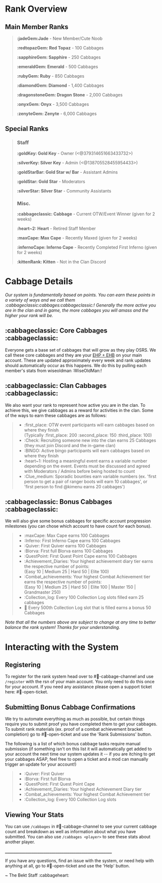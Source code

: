# Rank Overview

## Main Member Ranks
> **:jadeGem:Jade** -  New Member/Cute Noob
> 
> **:redtopazGem: Red Topaz** - 100 Cabbages
> 
> **:sapphireGem: Sapphire** - 250 Cabbages
> 
> **:emeraldGem: Emerald** - 500 Cabbages
> 
> **:rubyGem: Ruby** - 850 Cabbages
> 
> **:diamondGem: Diamond** - 1,400 Cabbages
> 
> **:dragonstoneGem: Dragon Stone** - 2,000 Cabbages
> 
> **:onyxGem:﻿ Onyx** - 3,500 Cabbages
> 
> **:zenyteGem: Zenyte﻿** - 6,000 Cabbages


## Special Ranks
> ### Staff
> **:goldKey: Gold Key** - Owner (<@379314651663433732>)
> 
> **:silverKey: Silver Key** - Admin (<@138705528455954433>)
> 
> **:goldStarBar:   Gold Star w/ Bar** - Assistant Admins
> 
> **:goldStar: Gold Star** - Moderators
> 
> **:silverStar: Silver Star** - Community Assistants
> 
> ### Misc.
> **:cabbageclassic: Cabbage** - Current OTW/Event Winner (given for 2 weeks)
> 
> **:heart~2:  Heart** - Retired Staff Member
> 
> **:maxCape: Max Cape** - Recently Maxed (given for 2 weeks)
> 
> **:infernoCape: Inferno Cape** - Recently Completed First Inferno (given for 2 weeks)
> 
> **﻿:kittenRank:﻿ Kitten** - Not in the Clan Discord


# Cabbage Details

*Our system is fundamentally based on points. You can earn these points in a variety of ways and we call them :cabbageclassic:cabbages:cabbageclassic:! Generally the more active you are in the clan and in game, the more cabbages you will amass and the higher your rank will be.*

## :cabbageclassic: Core Cabbages :cabbageclassic:

Everyone gets a base set of cabbages that will grow as they play OSRS. We call these core cabbages and they are your [EHP + EHB](https://oldschool.runescape.wiki/w/Slang_dictionary/E) on your main account. These are updated approximately every week and rank updates should automatically occur as this happens. We do this by pulling each member's stats from wiseoldman :WiseOldMan:!

## :cabbageclassic: Clan Cabbages :cabbageclassic:

We also want your rank to represent how active you are in the clan. To achieve this, we give cabbages as a reward for activities in the clan. Some of the ways to earn these cabbages are as follows:

> - :first_place: OTW event participants will earn cabbages based on where they finish  
>     (Typically :first_place: 200 :second_place: 150 :third_place: 100)
> - :Check: Recruiting someone new into the clan earns 25 Cabbages (they must join Discord and the in-game clan)
> - :BINGO: Active bingo participants will earn cabbages based on where they finish
> - :heart~1:  Hosting a meaningful event earns a variable number depending on the event. Events must be discussed and agreed with Moderators / Admins before being hosted to count
> - :Clue_medium: Sporadic bounties earn variable numbers (ex. 'first person to get a pair of ranger boots will earn 10 cabbages', or 'first person to find @kimenu earns 20 cabbages')

## :cabbageclassic: Bonus Cabbages :cabbageclassic:

We will also give some bonus cabbages for specific account progression milestones (you can chose which account to have count for each bonus).

> - :maxCape: Max Cape earns 100 Cabbages
> - :Inferno: First Inferno Cape earns 100 Cabbages
> - :Quiver: First Quiver earns 100 Cabbages
> - :Blorva: First full Blorva earns 100 Cabbages
> - :QuestPoint: First Quest Point Cape earns 100 Cabbages
> - :Achievement_Diaries: Your highest achievement diary tier earns the respective number of points:  
>     (Easy 10 | Medium 25 | Hard 50 | Elite 100)
> - :Combat_achievements: Your highest Combat Achievement tier earns the respective number of points:  
>     (Easy 10 | Medium 25 | Hard 50 | Elite 100 | Master 150 | Grandmaster 250)
> - :Collection_log: Every 100 Collection Log slots filled earn 25 cabbages
> - :tada: Every 500th Collection Log slot that is filled earns a bonus 50 Cabbages

*Note that all the numbers above are subject to change at any time to better balance the rank system! Thanks for your understanding.*

# Interacting with the System

## Registering

To register for the rank system head over to #🥬-cabbage-channel  and use `/register` with the rsn of your main account. You only need to do this once for your account. If you need any assistance please open a support ticket here: #🎫-open-ticket.

## Submitting Bonus Cabbage Confirmations

We try to automate everything as much as possible, but certain things require you to submit proof you have completed them to get your cabbages. To submit rank materials (ex. proof of a combat achievement bracket completion) go to #🎫-open-ticket and use the 'Rank Submissions' button.

The following is a list of which bonus cabbage tasks require manual submission (if something isn't on this list it will automatically get added to your account the next time our system updates it -- if you are itching to get your cabbages ASAP, feel free to open a ticket and a mod can manually trigger an update for your account!)

> - :Quiver: First Quiver
> - :Blorva: First full Blorva
> - :QuestPoint: First Quest Point Cape
> - :Achievement_Diaries: Your highest Achievement Diary tier
> - :Combat_achievements: Your highest Combat Achievement tier
> - :Collection_log: Every 100 Collection Log slots

## Viewing Your Stats

You can use `/cabbages` in #🥬-cabbage-channel to see your current cabbage count and breakdown as well as information about what you have submitted. You can also use `/cabbages <player>` to see these stats about another player.

__\_\_\_\_\_\_\_\_\_\_\_\_\_\_\_\_\_\_\_\_\_\_\_\_\_\_\_\_\_\_\_\_\_\_\_\_\_\_\_\_\_\_\_\_\_\_\_\_\_\_\_\_\___

If you have any questions, find an issue with the system, or need help with anything at all, go to #🎫-open-ticket and use the 'Help' button.

~ The Bekt Staff :cabbageheart: